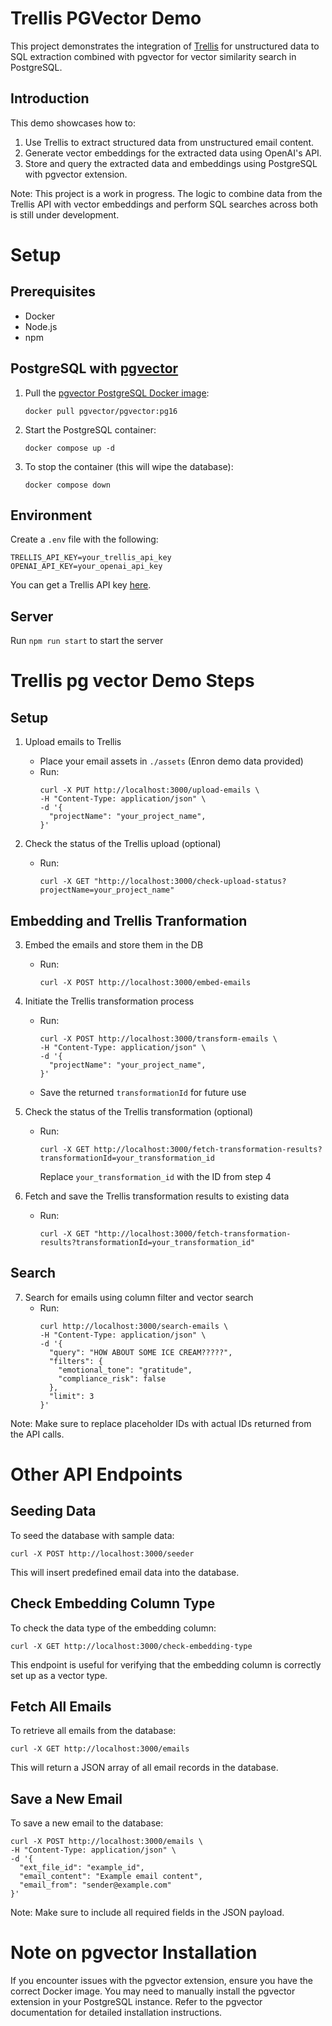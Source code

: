 # Trellis PGVector Demo

This project demonstrates the integration of [Trellis](https://usetrellis.co/) for unstructured data to SQL extraction combined with pgvector for vector similarity search in PostgreSQL.

## Introduction

This demo showcases how to:

1. Use Trellis to extract structured data from unstructured email content.
2. Generate vector embeddings for the extracted data using OpenAI's API.
3. Store and query the extracted data and embeddings using PostgreSQL with pgvector extension.

Note: This project is a work in progress. The logic to combine data from the Trellis API with vector embeddings and perform SQL searches across both is still under development.

# Setup

## Prerequisites

- Docker
- Node.js
- npm

## PostgreSQL with [pgvector](https://github.com/pgvector/pgvector)

1. Pull the [pgvector PostgreSQL Docker image](https://hub.docker.com/r/pgvector/pgvector):

   ```
   docker pull pgvector/pgvector:pg16
   ```

2. Start the PostgreSQL container:

   ```
   docker compose up -d
   ```

3. To stop the container (this will wipe the database):
   ```
   docker compose down
   ```

## Environment

Create a `.env` file with the following:

```
TRELLIS_API_KEY=your_trellis_api_key
OPENAI_API_KEY=your_openai_api_key
```

You can get a Trellis API key [here](https://usetrellis.co).

## Server

Run `npm run start` to start the server

# Trellis pg vector Demo Steps

## Setup

1. Upload emails to Trellis

   - Place your email assets in `./assets` (Enron demo data provided)
   - Run:
     ```
     curl -X PUT http://localhost:3000/upload-emails \
     -H "Content-Type: application/json" \
     -d '{
       "projectName": "your_project_name",
     }'
     ```

2. Check the status of the Trellis upload (optional)

   - Run:
     ```
     curl -X GET "http://localhost:3000/check-upload-status?projectName=your_project_name"
     ```

## Embedding and Trellis Tranformation

3. Embed the emails and store them in the DB

   - Run:
     ```
     curl -X POST http://localhost:3000/embed-emails
     ```

4. Initiate the Trellis transformation process

   - Run:
     ```
     curl -X POST http://localhost:3000/transform-emails \
     -H "Content-Type: application/json" \
     -d '{
       "projectName": "your_project_name",
     }'
     ```
   - Save the returned `transformationId` for future use

5. Check the status of the Trellis transformation (optional)

   - Run:
     ```
     curl -X GET http://localhost:3000/fetch-transformation-results?transformationId=your_transformation_id
     ```
     Replace `your_transformation_id` with the ID from step 4

6. Fetch and save the Trellis transformation results to existing data

   - Run:
     ```
     curl -X GET "http://localhost:3000/fetch-transformation-results?transformationId=your_transformation_id"
     ```

## Search

7. Search for emails using column filter and vector search
   - Run:
     ```
     curl http://localhost:3000/search-emails \
     -H "Content-Type: application/json" \
     -d '{
       "query": "HOW ABOUT SOME ICE CREAM?????",
       "filters": {
         "emotional_tone": "gratitude",
         "compliance_risk": false
       },
       "limit": 3
     }'
     ```

Note: Make sure to replace placeholder IDs with actual IDs returned from the API calls.

# Other API Endpoints

## Seeding Data

To seed the database with sample data:

```
curl -X POST http://localhost:3000/seeder
```

This will insert predefined email data into the database.

## Check Embedding Column Type

To check the data type of the embedding column:

```
curl -X GET http://localhost:3000/check-embedding-type
```

This endpoint is useful for verifying that the embedding column is correctly set up as a vector type.

## Fetch All Emails

To retrieve all emails from the database:

```
curl -X GET http://localhost:3000/emails
```

This will return a JSON array of all email records in the database.

## Save a New Email

To save a new email to the database:

```
curl -X POST http://localhost:3000/emails \
-H "Content-Type: application/json" \
-d '{
  "ext_file_id": "example_id",
  "email_content": "Example email content",
  "email_from": "sender@example.com"
}'
```

Note: Make sure to include all required fields in the JSON payload.

# Note on pgvector Installation

If you encounter issues with the pgvector extension, ensure you have the correct Docker image. You may need to manually install the pgvector extension in your PostgreSQL instance. Refer to the pgvector documentation for detailed installation instructions.
